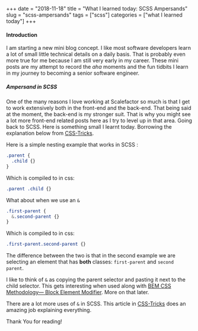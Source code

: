 +++
date = "2018-11-18"
title = "What I learned today: SCSS Ampersands"
slug = "scss-ampersands" 
tags = ["scss"]
categories = ["what I learned today"]
+++

#### Introduction

I am starting a new mini blog concept. I like most software developers learn a lot of small little technical details on a daily basis. That is probably even more true for me because I am still very early in my career. These mini posts are my attempt to record the *aha* moments and the fun tidbits I learn in my journey to becoming a senior software engineer.

##### Ampersand in SCSS

One of the many reasons I love working at Scalefactor so much is that I get to work extensively both in the front-end and the back-end. That being said at the moment, the back-end is my stronger suit. That is why you might see a lot more front-end related posts here as I try to level up in that area. Going back to SCSS. Here is something small I learnt today. Borrowing the explanation below from [CSS-Tricks](https://css-tricks.com/the-sass-ampersand/). 

Here is a simple nesting example that works in SCSS :
 
```css
.parent {
  .child {}
}
```
Which is compiled to in css:

```css
.parent .child {}
```

What about when we use an `&`

```css
.first-parent {
  &.second-parent {}
}
```
Which is compiled to in css:

```css
.first-parent.second-parent {}
```

The difference between the two is that in the second example we are selecting an element that has **both** classes: `first-parent` and `second parent`.


I like to think of `&` as copying the parent selector and pasting it next to the child selector. This gets interesting when used along with [BEM CSS Methodology— Block Element Modifier](http://getbem.com/introduction/). More on that later.

There are a lot more uses of `&` in SCSS. This article in [CSS-Tricks](https://css-tricks.com/the-sass-ampersand/) does an amazing job explaining everything. 

Thank You for reading!